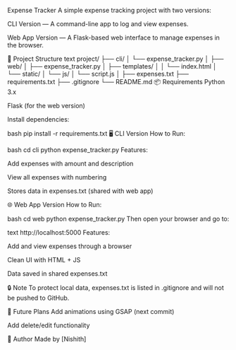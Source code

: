 Expense Tracker
A simple expense tracking project with two versions:

CLI Version — A command-line app to log and view expenses.

Web App Version — A Flask-based web interface to manage expenses in the browser.

📁 Project Structure
text
project/
├── cli/
│   └── expense_tracker.py
│
├── web/
│   ├── expense_tracker.py
│   ├── templates/
│   │   └── index.html
│   └── static/
│       └── js/
│           └── script.js
│
├── expenses.txt
├── requirements.txt
├── .gitignore
└── README.md
📦 Requirements
Python 3.x

Flask (for the web version)

Install dependencies:

bash
pip install -r requirements.txt
🖥 CLI Version
How to Run:

bash
cd cli
python expense_tracker.py
Features:

Add expenses with amount and description

View all expenses with numbering

Stores data in expenses.txt (shared with web app)

🌐 Web App Version
How to Run:

bash
cd web
python expense_tracker.py
Then open your browser and go to:

text
http://localhost:5000
Features:

Add and view expenses through a browser

Clean UI with HTML + JS

Data saved in shared expenses.txt

🔒 Note
To protect local data, expenses.txt is listed in .gitignore and will not be pushed to GitHub.

📌 Future Plans
Add animations using GSAP (next commit)

Add delete/edit functionality

👤 Author
Made by [Nishith]

